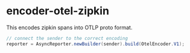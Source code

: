 # encoder-otel-zipkin

This encodes zipkin spans into OTLP proto format.

```java
// connect the sender to the correct encoding
reporter = AsyncReporter.newBuilder(sender).build(OtelEncoder.V1);
```
